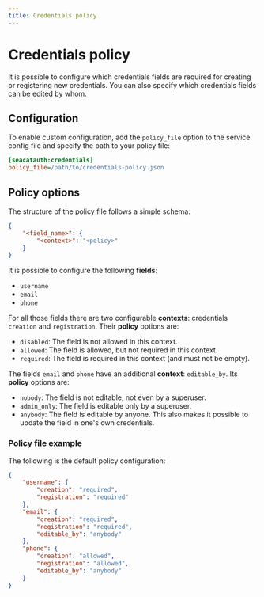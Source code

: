 ```yaml
---
title: Credentials policy
---
```


# Credentials policy

It is possible to configure which credentials fields are required for creating or registering new credentials.
You can also specify which credentials fields can be edited by whom.

## Configuration

To enable custom configuration, add the `policy_file` option to the service config file 
and specify the path to your policy file:

```ini
[seacatauth:credentials]
policy_file=/path/to/credentials-policy.json
```

## Policy options

The structure of the policy file follows a simple schema:

```json
{
    "<field_name>": {
        "<context>": "<policy>"
    }
}
```

It is possible to configure the following **fields**:
- `username`
- `email`
- `phone`

For all those fields there are two configurable **contexts**: credentials `creation` and `registration`.
Their **policy** options are:
- `disabled`: The field is not allowed in this context.
- `allowed`: The field is allowed, but not required in this context.
- `required`: The field is required in this context (and must not be empty).

The fields `email` and `phone` have an additional **context**: `editable_by`.
Its **policy** options are:
- `nobody`: The field is not editable, not even by a superuser.
- `admin_only`: The field is editable only by a superuser.
- `anybody`: The field is editable by anyone. This also makes it possible to update the field in one's own credentials.


### Policy file example

The following is the default policy configuration:

```json
{
	"username": {
		"creation": "required",
		"registration": "required"
	},
	"email": {
		"creation": "required",
		"registration": "required",
		"editable_by": "anybody"
	},
	"phone": {
		"creation": "allowed",
		"registration": "allowed",
		"editable_by": "anybody"
	}
}
```
